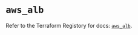 # `aws_alb`

Refer to the Terraform Registory for docs: [`aws_alb`](https://registry.terraform.io/providers/hashicorp/aws/4.64.0/docs/resources/alb).
